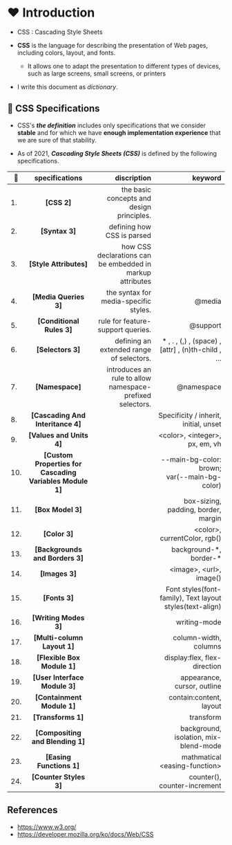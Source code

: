 # ❤️ Introduction

- CSS : Cascading Style Sheets

- __CSS__ is the language for describing the presentation of Web pages, including colors, layout, and fonts. 
  - It allows one to adapt the presentation to different types of devices, such as large screens, small screens, or printers

- I write this document as _dictionary_.

## 🧡 CSS Specifications

- CSS's ___the definition___ includes only specifications that we consider __stable__ and for which we have __enough implementation experience__ that we are sure of that stability.

- As of 2021, ___Cascading Style Sheets (CSS)___ is defined by the following specifications.

|💖|specifications|discription|keyword|
|-|:-:|-:|-:|
|1.|__[CSS 2]__|the basic concepts and design principles.||
|2.|__[Syntax 3]__|defining how CSS is parsed||
|3.|__[Style Attributes]__|how CSS declarations can be embedded in markup attributes||
|4.|__[Media Queries 3]__|the syntax for media-specific styles.|@media|
|5.|__[Conditional Rules 3]__|rule for feature-support queries.|@support|
|6.|__[Selectors 3]__|defining an extended range of selectors.| * , . , (,) , (space) , [attr] , (n)th-child , ...|
|7.|__[Namespace]__|introduces an rule to allow namespace-prefixed selectors.|@namespace|
|8.|__[Cascading And Interitance 4]__||Specificity / inherit, initial, unset|
|9.|__[Values and Units 4]__||\<color>, \<integer>, px, em, vh|
|10.|__[Custom Properties for Cascading Variables Module 1]__||--main-bg-color: brown;</br>var(--main-bg-color)|
|11.|__[Box Model 3]__||box-sizing, padding, border, margin|
|12.|__[Color 3]__||\<color>, currentColor, rgb()|
|13.|__[Backgrounds and Borders 3]__||background-\*, border-\*|
|14.|__[Images 3]__||\<image>, \<url>, image()|
|15.|__[Fonts 3]__||Font styles(font-family), Text layout styles(text-align)|
|16.|__[Writing Modes 3]__||writing-mode|
|17.|__[Multi-column Layout 1]__||column-width, columns|
|18.|__[Flexible Box Module 1]__||display:flex, flex-direction|
|19.|__[User Interface Module 3]__||appearance, cursor, outline|
|20.|__[Containment Module 1]__||contain:content, layout|
|21.|__[Transforms 1]__||transform|
|22.|__[Compositing and Blending 1]__||background, isolation, mix-blend-mode|
|23.|__[Easing Functions 1]__||mathmatical \<easing-function>|
|24.|__[Counter Styles 3]__||counter(), counter-increment|

  


## References

- https://www.w3.org/
- https://developer.mozilla.org/ko/docs/Web/CSS